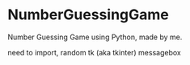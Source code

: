 # NumberGuessingGame
Number Guessing Game using Python,
made by me.

need to import,
random
tk (aka tkinter)
messagebox
